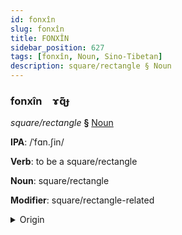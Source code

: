 ```yaml
---
id: fonxîn
slug: fonxîn
title: FONXÎN
sidebar_position: 627
tags: [fonxîn, Noun, Sino-Tibetan]
description: square/rectangle § Noun
---
```


### fonxîn&emsp;<span kind="abugida">ɤ̃ɋ̃ɟ</span>

*square/rectangle* **§** [Noun](../../tags/Noun)

**IPA**: /ˈfɑn.ʃin/

**Verb**: to be a square/rectangle

**Noun**: square/rectangle

**Modifier**: square/rectangle-related

<details>
    <summary>Origin</summary>
    Mandarin 方形 fāngxíng /fɑŋɕiŋ/<br/>
    <em>Sino-Tibetan Language Family</em>
</details>